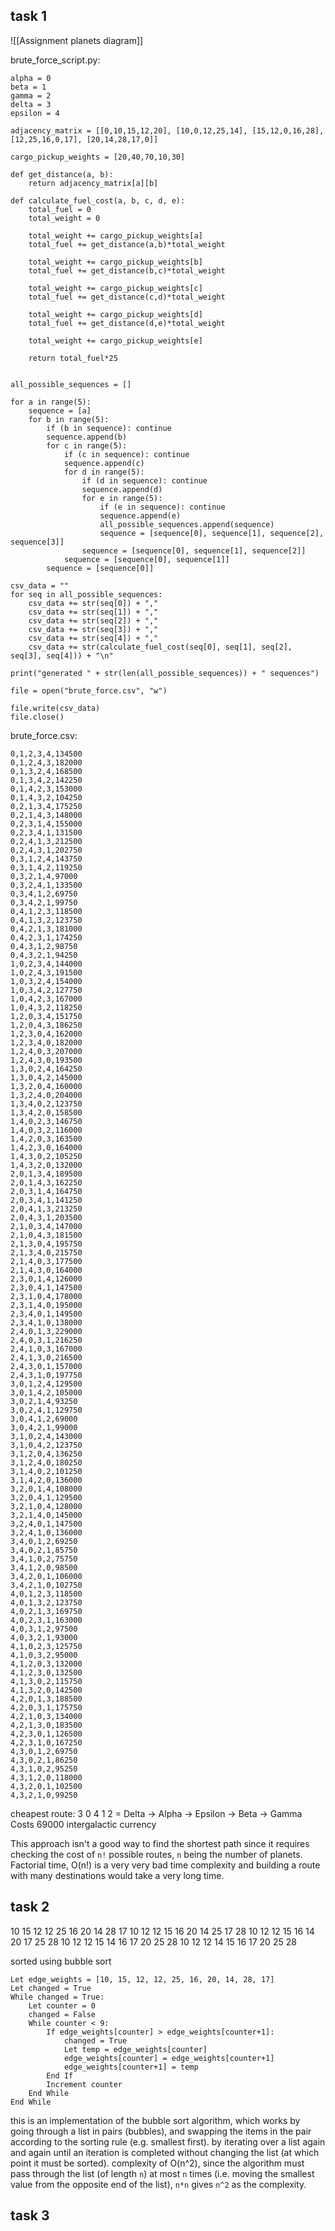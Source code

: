 
## task 1
![[Assignment planets diagram]]

brute_force_script.py:
```
alpha = 0
beta = 1
gamma = 2
delta = 3
epsilon = 4

adjacency_matrix = [[0,10,15,12,20], [10,0,12,25,14], [15,12,0,16,28], [12,25,16,0,17], [20,14,28,17,0]]

cargo_pickup_weights = [20,40,70,10,30]

def get_distance(a, b):
    return adjacency_matrix[a][b]

def calculate_fuel_cost(a, b, c, d, e):
    total_fuel = 0
    total_weight = 0
    
    total_weight += cargo_pickup_weights[a]
    total_fuel += get_distance(a,b)*total_weight

    total_weight += cargo_pickup_weights[b]
    total_fuel += get_distance(b,c)*total_weight

    total_weight += cargo_pickup_weights[c]
    total_fuel += get_distance(c,d)*total_weight

    total_weight += cargo_pickup_weights[d]
    total_fuel += get_distance(d,e)*total_weight

    total_weight += cargo_pickup_weights[e]

    return total_fuel*25


all_possible_sequences = []

for a in range(5):
    sequence = [a]
    for b in range(5):
        if (b in sequence): continue
        sequence.append(b)
        for c in range(5):
            if (c in sequence): continue
            sequence.append(c)
            for d in range(5):
                if (d in sequence): continue
                sequence.append(d)
                for e in range(5):
                    if (e in sequence): continue
                    sequence.append(e)
                    all_possible_sequences.append(sequence)
                    sequence = [sequence[0], sequence[1], sequence[2], sequence[3]]
                sequence = [sequence[0], sequence[1], sequence[2]]
            sequence = [sequence[0], sequence[1]]
        sequence = [sequence[0]]
                    
csv_data = ""
for seq in all_possible_sequences:
    csv_data += str(seq[0]) + ","
    csv_data += str(seq[1]) + ","
    csv_data += str(seq[2]) + ","
    csv_data += str(seq[3]) + ","
    csv_data += str(seq[4]) + ","
    csv_data += str(calculate_fuel_cost(seq[0], seq[1], seq[2], seq[3], seq[4])) + "\n"

print("generated " + str(len(all_possible_sequences)) + " sequences")

file = open("brute_force.csv", "w")

file.write(csv_data)
file.close()
```

brute_force.csv:
```
0,1,2,3,4,134500
0,1,2,4,3,182000
0,1,3,2,4,168500
0,1,3,4,2,142250
0,1,4,2,3,153000
0,1,4,3,2,104250
0,2,1,3,4,175250
0,2,1,4,3,148000
0,2,3,1,4,155000
0,2,3,4,1,131500
0,2,4,1,3,212500
0,2,4,3,1,202750
0,3,1,2,4,143750
0,3,1,4,2,119250
0,3,2,1,4,97000
0,3,2,4,1,133500
0,3,4,1,2,69750
0,3,4,2,1,99750
0,4,1,2,3,118500
0,4,1,3,2,123750
0,4,2,1,3,181000
0,4,2,3,1,174250
0,4,3,1,2,98750
0,4,3,2,1,94250
1,0,2,3,4,144000
1,0,2,4,3,191500
1,0,3,2,4,154000
1,0,3,4,2,127750
1,0,4,2,3,167000
1,0,4,3,2,118250
1,2,0,3,4,151750
1,2,0,4,3,186250
1,2,3,0,4,162000
1,2,3,4,0,182000
1,2,4,0,3,207000
1,2,4,3,0,193500
1,3,0,2,4,164250
1,3,0,4,2,145000
1,3,2,0,4,160000
1,3,2,4,0,204000
1,3,4,0,2,123750
1,3,4,2,0,158500
1,4,0,2,3,146750
1,4,0,3,2,116000
1,4,2,0,3,163500
1,4,2,3,0,164000
1,4,3,0,2,105250
1,4,3,2,0,132000
2,0,1,3,4,189500
2,0,1,4,3,162250
2,0,3,1,4,164750
2,0,3,4,1,141250
2,0,4,1,3,213250
2,0,4,3,1,203500
2,1,0,3,4,147000
2,1,0,4,3,181500
2,1,3,0,4,195750
2,1,3,4,0,215750
2,1,4,0,3,177500
2,1,4,3,0,164000
2,3,0,1,4,126000
2,3,0,4,1,147500
2,3,1,0,4,178000
2,3,1,4,0,195000
2,3,4,0,1,149500
2,3,4,1,0,138000
2,4,0,1,3,229000
2,4,0,3,1,216250
2,4,1,0,3,167000
2,4,1,3,0,216500
2,4,3,0,1,157000
2,4,3,1,0,197750
3,0,1,2,4,129500
3,0,1,4,2,105000
3,0,2,1,4,93250
3,0,2,4,1,129750
3,0,4,1,2,69000
3,0,4,2,1,99000
3,1,0,2,4,143000
3,1,0,4,2,123750
3,1,2,0,4,136250
3,1,2,4,0,180250
3,1,4,0,2,101250
3,1,4,2,0,136000
3,2,0,1,4,108000
3,2,0,4,1,129500
3,2,1,0,4,128000
3,2,1,4,0,145000
3,2,4,0,1,147500
3,2,4,1,0,136000
3,4,0,1,2,69250
3,4,0,2,1,85750
3,4,1,0,2,75750
3,4,1,2,0,98500
3,4,2,0,1,106000
3,4,2,1,0,102750
4,0,1,2,3,118500
4,0,1,3,2,123750
4,0,2,1,3,169750
4,0,2,3,1,163000
4,0,3,1,2,97500
4,0,3,2,1,93000
4,1,0,2,3,125750
4,1,0,3,2,95000
4,1,2,0,3,132000
4,1,2,3,0,132500
4,1,3,0,2,115750
4,1,3,2,0,142500
4,2,0,1,3,188500
4,2,0,3,1,175750
4,2,1,0,3,134000
4,2,1,3,0,183500
4,2,3,0,1,126500
4,2,3,1,0,167250
4,3,0,1,2,69750
4,3,0,2,1,86250
4,3,1,0,2,95250
4,3,1,2,0,118000
4,3,2,0,1,102500
4,3,2,1,0,99250
```

cheapest route:
3 0 4 1 2 = Delta -> Alpha -> Epsilon -> Beta -> Gamma
Costs 69000 intergalactic currency

This approach isn't a good way to find the shortest path since it requires checking the cost of `n!` possible routes, `n` being the number of planets. Factorial time, O(n!) is a very very bad time complexity and building a route with many destinations would take a very long time.

## task 2

10 15 12 12 25 16 20 14 28 17
10 12 12 15 16 20 14 25 17 28
10 12 12 15 16 14 20 17 25 28
10 12 12 15 14 16 17 20 25 28
10 12 12 14 15 16 17 20 25 28

sorted using bubble sort

```
Let edge_weights = [10, 15, 12, 12, 25, 16, 20, 14, 28, 17]
Let changed = True
While changed = True:
	Let counter = 0
	changed = False
	While counter < 9:
		If edge_weights[counter] > edge_weights[counter+1]:
			changed = True
			Let temp = edge_weights[counter]
			edge_weights[counter] = edge_weights[counter+1]
			edge_weights[counter+1] = temp
		End If
		Increment counter
	End While
End While
```

this is an implementation of the bubble sort algorithm, which works by going through a list in pairs (bubbles), and swapping the items in the pair according to the sorting rule (e.g. smallest first). by iterating over a list again and again until an iteration is completed without changing the list (at which point it must be sorted). complexity of O(n^2), since the algorithm must pass through the list (of length `n`) at most `n` times (i.e. moving the smallest value from the opposite end of the list), `n*n` gives `n^2` as the complexity.

## task 3
